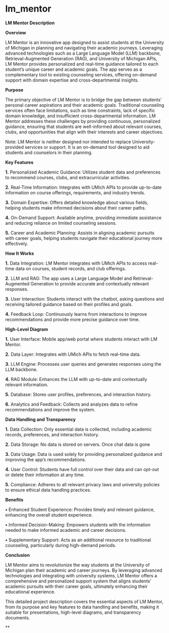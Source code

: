 # lm_mentor


**LM Mentor Description**

**Overview**

LM Mentor is an innovative app designed to assist students at the University of Michigan in planning and navigating their academic journeys. Leveraging advanced technologies such as a Large Language Model (LLM) backbone, Retrieval-Augmented Generation (RAG), and University of Michigan APIs, LM Mentor provides personalized and real-time guidance tailored to each student’s unique career and academic goals. The app serves as a complementary tool to existing counseling services, offering on-demand support with domain expertise and cross-departmental insights.

**Purpose**

The primary objective of LM Mentor is to bridge the gap between students’ personal career aspirations and their academic goals. Traditional counseling services often face limitations, such as time constraints, lack of specific domain knowledge, and insufficient cross-departmental information. LM Mentor addresses these challenges by providing continuous, personalized guidance, ensuring that students are well-informed about relevant courses, clubs, and opportunities that align with their interests and career objectives.

Note: LM Mentor is neither designed nor intended to replace University-provided services or support. It is an on-demand tool designed to aid students and counselors in their planning.

**Key Features**

 **1.**	Personalized Academic Guidance: Utilizes student data and preferences to recommend courses, clubs, and extracurricular activities.

 **2.** Real-Time Information: Integrates with UMich APIs to provide up-to-date information on course offerings, requirements, and industry trends.

 **3.**	Domain Expertise: Offers detailed knowledge about various fields, helping students make informed decisions about their career paths.

 **4.**	On-Demand Support: Available anytime, providing immediate assistance and reducing reliance on limited counseling sessions.

 **5.**	Career and Academic Planning: Assists in aligning academic pursuits with career goals, helping students navigate their educational journey more effectively.

**How It Works**

 **1.**	Data Integration: LM Mentor integrates with UMich APIs to access real-time data on courses, student records, and club offerings.

 **2.**	LLM and RAG: The app uses a Large Language Model and Retrieval-Augmented Generation to provide accurate and contextually relevant responses.

 **3.**	User Interaction: Students interact with the chatbot, asking questions and receiving tailored guidance based on their profiles and goals.

 **4.**	Feedback Loop: Continuously learns from interactions to improve recommendations and provide more precise guidance over time.

**High-Level Diagram**

 **1.**	User Interface: Mobile app/web portal where students interact with LM Mentor.

 **2.**	Data Layer: Integrates with UMich APIs to fetch real-time data.

 **3.**	LLM Engine: Processes user queries and generates responses using the LLM backbone.

 **4.**	RAG Module: Enhances the LLM with up-to-date and contextually relevant information.

 **5.**	Database: Stores user profiles, preferences, and interaction history.

 **6.**	Analytics and Feedback: Collects and analyzes data to refine recommendations and improve the system.

**Data Handling and Transparency**

 **1.**	Data Collection: Only essential data is collected, including academic records, preferences, and interaction history.

 **2.**	Data Storage: No data is stored on servers. Once chat data is gone

 **3.**	Data Usage: Data is used solely for providing personalized guidance and improving the app’s recommendations.

 **4.**	User Control: Students have full control over their data and can opt-out or delete their information at any time.

 **5.**	Compliance: Adheres to all relevant privacy laws and university policies to ensure ethical data handling practices.

**Benefits**

 **•**	Enhanced Student Experience: Provides timely and relevant guidance, enhancing the overall student experience.

 **•**	Informed Decision-Making: Empowers students with the information needed to make informed academic and career decisions.

 **•**	Supplementary Support: Acts as an additional resource to traditional counseling, particularly during high-demand periods.

**Conclusion**

LM Mentor aims to revolutionize the way students at the University of Michigan plan their academic and career journeys. By leveraging advanced technologies and integrating with university systems, LM Mentor offers a comprehensive and personalized support system that aligns students’ academic pursuits with their career goals, ultimately enhancing their educational experience.

This detailed project description covers the essential aspects of LM Mentor, from its purpose and key features to data handling and benefits, making it suitable for presentations, high-level diagrams, and transparency documents.

**
